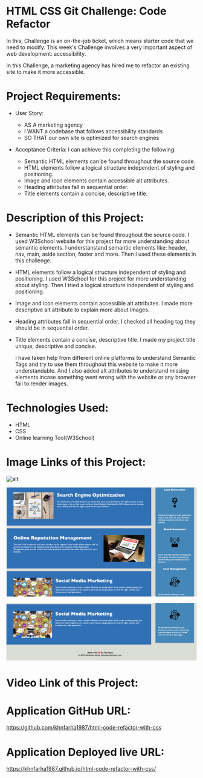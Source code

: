 # HTML CSS Git Challenge: Code Refactor
In this, Challenge is an on-the-job ticket, which means starter code that we need to modify. This week's Challenge involves a very important aspect of web development: accessibility.

In this Challenge, a marketing agency has hired me to refactor an existing site to make it more accessible.

# Project Requirements:
  * User Story:
    * AS A marketing agency
    * I WANT a codebase that follows accessibility standards
    * SO THAT our own site is optimized for search engines

  * Acceptance Criteria: I can achieve this completing the following:
    * Semantic HTML elements can be found throughout the source code.
    * HTML elements follow a logical structure independent of styling and positioning.
    * Image and icon elements contain accessible alt attributes.
    * Heading attributes fall in sequential order.
    * Title elements contain a concise, descriptive title.

# Description of this Project:
  *  Semantic HTML elements can be found throughout the source code.
     I used W3School website for this project for more understanding about semantic elements. I  understanstand semantic elements like: header, nav, main, aside section, footer and more. Then I used these elements in this challenge.

  *  HTML elements follow a logical structure independent of styling and positioning.
     I used W3School for this project for more understanding about styling. Then I tried a logical structure independent of styling and positioning.

  *  Image and icon elements contain accessible alt attributes.
     I made more descriptive alt attribute to explain more about images.

  *  Heading attributes fall in sequential order.
     I checked all heading tag they should be in sequential order.

  *  Title elements contain a concise, descriptive title.
     I made my project title unique, descriptive and concise.       

     I have taken help from different online platforms to understand Semantic Tags and try to use them throughout this website to make it more understandable. And I also added alt attributes to understand missing elements incase something went wrong with the website or any browser fail to render images.

# Technologies Used:
  * HTML
  * CSS
  * Online learning Tool(W3School)

# Image Links of this Project:
  ![alt](./assets/images/img-1.png)

  ![alt](./assets/images/img-2.png)

  ![alt](./assets/images/img-3.png)

# Video Link of this Project:


# Application GitHub URL:
https://github.com/khnfarha1987/html-code-refactor-with-css

# Application Deployed live URL:
https://khnfarha1987.github.io/html-code-refactor-with-css/

